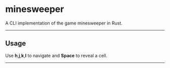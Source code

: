 # minesweeper

A CLI implementation of the game minesweeper in Rust.

---

## Usage

Use **h**,**j**,**k**,**l** to navigate and **Space** to reveal a cell.

---
